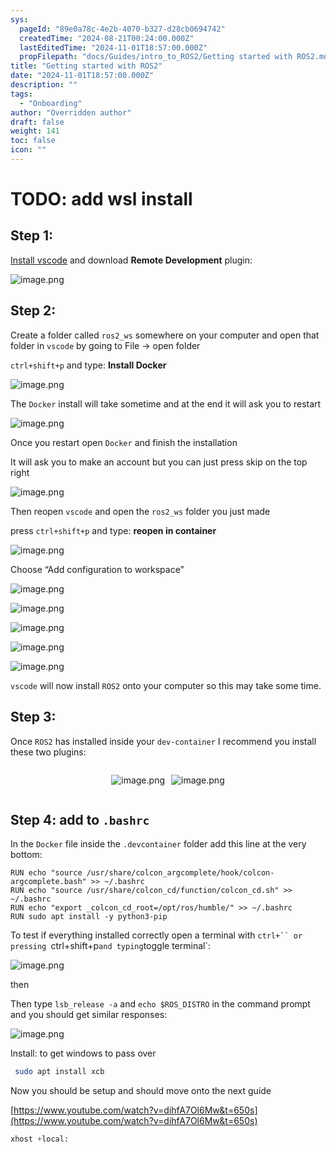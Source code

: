 ```yaml
---
sys:
  pageId: "89e0a78c-4e2b-4070-b327-d28cb0694742"
  createdTime: "2024-08-21T00:24:00.000Z"
  lastEditedTime: "2024-11-01T18:57:00.000Z"
  propFilepath: "docs/Guides/intro_to_ROS2/Getting started with ROS2.md"
title: "Getting started with ROS2"
date: "2024-11-01T18:57:00.000Z"
description: ""
tags:
  - "Onboarding"
author: "Overridden author"
draft: false
weight: 141
toc: false
icon: ""
---
```


# TODO: add wsl install

## Step 1:

[Install vscode](https://code.visualstudio.com/download) and download **Remote Development** plugin:

![image.png](https://prod-files-secure.s3.us-west-2.amazonaws.com/d518164a-d88e-44d1-a4ee-3adb3bd8bce0/efb52993-1881-4a40-b95e-6f020334f022/image.png?X-Amz-Algorithm=AWS4-HMAC-SHA256&X-Amz-Content-Sha256=UNSIGNED-PAYLOAD&X-Amz-Credential=ASIAZI2LB466W2JHA7LJ%2F20250424%2Fus-west-2%2Fs3%2Faws4_request&X-Amz-Date=20250424T033113Z&X-Amz-Expires=3600&X-Amz-Security-Token=IQoJb3JpZ2luX2VjEHMaCXVzLXdlc3QtMiJHMEUCIQD2iUXq7TuKEvOoxYJAr%2FOp4yOOX1KGvEnAvTPFGYUmCQIgCULLiNmBoD%2FacZOs1gkSg24p92q8XFOG0ELN7VRDJwoqiAQI%2FP%2F%2F%2F%2F%2F%2F%2F%2F%2F%2FARAAGgw2Mzc0MjMxODM4MDUiDGcyQmJEHoupFwkE1ircA5v4DXjAltZiAnI322luhElVb9jbe3AR9MeDf3ysmmTSgXotlQc5LqBMtyVO1n6UQ4%2B0OdeWFfLS%2BqaKhH4iz88Psvbe%2Fx2%2Bycv0AXnNE0tv7RCmFNS8jq%2F2tHZIj2PSwXSfRKnbVzC5RtejLRcukRuLX2xNNsnEQ7L1ywMKSWbIqJqdUO3mH2gAMCQ%2B6piAwTBG8noUaSDNkXCubh26h0cpraVkChe8cC2CiVZLvZa8JRIW8qXJzmUTdc7izUfWdNyX9K9EbwqVtVoDrQGm8Gj%2F5bdBfsYfHr04nR2iSvKMmGxDGUcv4wPx%2B9KagjBROcn1Gj3rFyPA7GsXIYVMmW8UlGmv2wkQJJFPETAuh%2BcPpLyhmRkFWm1eVET7pXjzg3%2FEx6cRntJ3Xbo4MIbs0oUkqo0sb1RhlI8LcreJIY7tWO52J39Z1izcJ2C7XrCj%2F%2B%2FrDxyyU2rTUgjqpWl5Dsp3rN%2FhYQy8Zt5t08nE6b8oeKvtO8QRipZcp9empN%2FBhrz3tLID9%2FUO%2BrAkDh6MxTNyB4IzLkTHLqzQaA08%2F7rrLREAl1fn8Y%2BgYYrsd8i%2BrDzd%2Fr82qw0cia9WEh%2FVOilD5MJZylw2quqvg%2BEf%2Bn0TkHYoAIkRddog%2BDqvMPrLpsAGOqUB6QE139jrI3kezQDQcXaVcfguLKfPeW6Bt33nRkHALb2O02P1f4N2DPXm17CdxCP%2BjZiU0MPbqLF9tHPbUweHvUHhQiRAuLA%2B57pwj28K2K3AgY4GdRBeObWCgtU3aCVffF6TzQ3t%2B5ryIJ8A5blR6W%2B%2FnVcHnMZEcQl61P1tw%2BeW4w0Udc%2BN2O64Li1y71ngKKjOmPOhp6dFQiQhwEkr1%2BFd60o6&X-Amz-Signature=18ddd701490baae7c73a56531939e78a8948cab16ce2987822e069b9ff8892f1&X-Amz-SignedHeaders=host&x-id=GetObject)

## Step 2:

Create a folder called `ros2_ws` somewhere on your computer and open that folder in `vscode` by going to File → open folder 

`ctrl+shift+p` and type: **Install Docker**

![image.png](https://prod-files-secure.s3.us-west-2.amazonaws.com/d518164a-d88e-44d1-a4ee-3adb3bd8bce0/2269dc0e-1cd5-47ff-bceb-c04ad9b2eab0/image.png?X-Amz-Algorithm=AWS4-HMAC-SHA256&X-Amz-Content-Sha256=UNSIGNED-PAYLOAD&X-Amz-Credential=ASIAZI2LB466W2JHA7LJ%2F20250424%2Fus-west-2%2Fs3%2Faws4_request&X-Amz-Date=20250424T033113Z&X-Amz-Expires=3600&X-Amz-Security-Token=IQoJb3JpZ2luX2VjEHMaCXVzLXdlc3QtMiJHMEUCIQD2iUXq7TuKEvOoxYJAr%2FOp4yOOX1KGvEnAvTPFGYUmCQIgCULLiNmBoD%2FacZOs1gkSg24p92q8XFOG0ELN7VRDJwoqiAQI%2FP%2F%2F%2F%2F%2F%2F%2F%2F%2F%2FARAAGgw2Mzc0MjMxODM4MDUiDGcyQmJEHoupFwkE1ircA5v4DXjAltZiAnI322luhElVb9jbe3AR9MeDf3ysmmTSgXotlQc5LqBMtyVO1n6UQ4%2B0OdeWFfLS%2BqaKhH4iz88Psvbe%2Fx2%2Bycv0AXnNE0tv7RCmFNS8jq%2F2tHZIj2PSwXSfRKnbVzC5RtejLRcukRuLX2xNNsnEQ7L1ywMKSWbIqJqdUO3mH2gAMCQ%2B6piAwTBG8noUaSDNkXCubh26h0cpraVkChe8cC2CiVZLvZa8JRIW8qXJzmUTdc7izUfWdNyX9K9EbwqVtVoDrQGm8Gj%2F5bdBfsYfHr04nR2iSvKMmGxDGUcv4wPx%2B9KagjBROcn1Gj3rFyPA7GsXIYVMmW8UlGmv2wkQJJFPETAuh%2BcPpLyhmRkFWm1eVET7pXjzg3%2FEx6cRntJ3Xbo4MIbs0oUkqo0sb1RhlI8LcreJIY7tWO52J39Z1izcJ2C7XrCj%2F%2B%2FrDxyyU2rTUgjqpWl5Dsp3rN%2FhYQy8Zt5t08nE6b8oeKvtO8QRipZcp9empN%2FBhrz3tLID9%2FUO%2BrAkDh6MxTNyB4IzLkTHLqzQaA08%2F7rrLREAl1fn8Y%2BgYYrsd8i%2BrDzd%2Fr82qw0cia9WEh%2FVOilD5MJZylw2quqvg%2BEf%2Bn0TkHYoAIkRddog%2BDqvMPrLpsAGOqUB6QE139jrI3kezQDQcXaVcfguLKfPeW6Bt33nRkHALb2O02P1f4N2DPXm17CdxCP%2BjZiU0MPbqLF9tHPbUweHvUHhQiRAuLA%2B57pwj28K2K3AgY4GdRBeObWCgtU3aCVffF6TzQ3t%2B5ryIJ8A5blR6W%2B%2FnVcHnMZEcQl61P1tw%2BeW4w0Udc%2BN2O64Li1y71ngKKjOmPOhp6dFQiQhwEkr1%2BFd60o6&X-Amz-Signature=761790ed6b564821d79639a50508267cd7098d970ef64c9f81f41e9010e14826&X-Amz-SignedHeaders=host&x-id=GetObject)

The `Docker` install will take sometime and at the end it will ask you to restart

![image.png](https://prod-files-secure.s3.us-west-2.amazonaws.com/d518164a-d88e-44d1-a4ee-3adb3bd8bce0/ed233f78-be33-4b1f-b89c-9c346c0e961e/image.png?X-Amz-Algorithm=AWS4-HMAC-SHA256&X-Amz-Content-Sha256=UNSIGNED-PAYLOAD&X-Amz-Credential=ASIAZI2LB466W2JHA7LJ%2F20250424%2Fus-west-2%2Fs3%2Faws4_request&X-Amz-Date=20250424T033113Z&X-Amz-Expires=3600&X-Amz-Security-Token=IQoJb3JpZ2luX2VjEHMaCXVzLXdlc3QtMiJHMEUCIQD2iUXq7TuKEvOoxYJAr%2FOp4yOOX1KGvEnAvTPFGYUmCQIgCULLiNmBoD%2FacZOs1gkSg24p92q8XFOG0ELN7VRDJwoqiAQI%2FP%2F%2F%2F%2F%2F%2F%2F%2F%2F%2FARAAGgw2Mzc0MjMxODM4MDUiDGcyQmJEHoupFwkE1ircA5v4DXjAltZiAnI322luhElVb9jbe3AR9MeDf3ysmmTSgXotlQc5LqBMtyVO1n6UQ4%2B0OdeWFfLS%2BqaKhH4iz88Psvbe%2Fx2%2Bycv0AXnNE0tv7RCmFNS8jq%2F2tHZIj2PSwXSfRKnbVzC5RtejLRcukRuLX2xNNsnEQ7L1ywMKSWbIqJqdUO3mH2gAMCQ%2B6piAwTBG8noUaSDNkXCubh26h0cpraVkChe8cC2CiVZLvZa8JRIW8qXJzmUTdc7izUfWdNyX9K9EbwqVtVoDrQGm8Gj%2F5bdBfsYfHr04nR2iSvKMmGxDGUcv4wPx%2B9KagjBROcn1Gj3rFyPA7GsXIYVMmW8UlGmv2wkQJJFPETAuh%2BcPpLyhmRkFWm1eVET7pXjzg3%2FEx6cRntJ3Xbo4MIbs0oUkqo0sb1RhlI8LcreJIY7tWO52J39Z1izcJ2C7XrCj%2F%2B%2FrDxyyU2rTUgjqpWl5Dsp3rN%2FhYQy8Zt5t08nE6b8oeKvtO8QRipZcp9empN%2FBhrz3tLID9%2FUO%2BrAkDh6MxTNyB4IzLkTHLqzQaA08%2F7rrLREAl1fn8Y%2BgYYrsd8i%2BrDzd%2Fr82qw0cia9WEh%2FVOilD5MJZylw2quqvg%2BEf%2Bn0TkHYoAIkRddog%2BDqvMPrLpsAGOqUB6QE139jrI3kezQDQcXaVcfguLKfPeW6Bt33nRkHALb2O02P1f4N2DPXm17CdxCP%2BjZiU0MPbqLF9tHPbUweHvUHhQiRAuLA%2B57pwj28K2K3AgY4GdRBeObWCgtU3aCVffF6TzQ3t%2B5ryIJ8A5blR6W%2B%2FnVcHnMZEcQl61P1tw%2BeW4w0Udc%2BN2O64Li1y71ngKKjOmPOhp6dFQiQhwEkr1%2BFd60o6&X-Amz-Signature=ac7487f2d653e5f8d873d28dcf0fbd06f5535c46fe60f631bac4488fe85070ef&X-Amz-SignedHeaders=host&x-id=GetObject)

Once you restart open `Docker` and finish the installation

It will ask you to make an account but you can just press skip on the top right

![image.png](https://prod-files-secure.s3.us-west-2.amazonaws.com/d518164a-d88e-44d1-a4ee-3adb3bd8bce0/21010ad9-1659-4fd9-9f59-9932a09b2a3d/image.png?X-Amz-Algorithm=AWS4-HMAC-SHA256&X-Amz-Content-Sha256=UNSIGNED-PAYLOAD&X-Amz-Credential=ASIAZI2LB466W2JHA7LJ%2F20250424%2Fus-west-2%2Fs3%2Faws4_request&X-Amz-Date=20250424T033113Z&X-Amz-Expires=3600&X-Amz-Security-Token=IQoJb3JpZ2luX2VjEHMaCXVzLXdlc3QtMiJHMEUCIQD2iUXq7TuKEvOoxYJAr%2FOp4yOOX1KGvEnAvTPFGYUmCQIgCULLiNmBoD%2FacZOs1gkSg24p92q8XFOG0ELN7VRDJwoqiAQI%2FP%2F%2F%2F%2F%2F%2F%2F%2F%2F%2FARAAGgw2Mzc0MjMxODM4MDUiDGcyQmJEHoupFwkE1ircA5v4DXjAltZiAnI322luhElVb9jbe3AR9MeDf3ysmmTSgXotlQc5LqBMtyVO1n6UQ4%2B0OdeWFfLS%2BqaKhH4iz88Psvbe%2Fx2%2Bycv0AXnNE0tv7RCmFNS8jq%2F2tHZIj2PSwXSfRKnbVzC5RtejLRcukRuLX2xNNsnEQ7L1ywMKSWbIqJqdUO3mH2gAMCQ%2B6piAwTBG8noUaSDNkXCubh26h0cpraVkChe8cC2CiVZLvZa8JRIW8qXJzmUTdc7izUfWdNyX9K9EbwqVtVoDrQGm8Gj%2F5bdBfsYfHr04nR2iSvKMmGxDGUcv4wPx%2B9KagjBROcn1Gj3rFyPA7GsXIYVMmW8UlGmv2wkQJJFPETAuh%2BcPpLyhmRkFWm1eVET7pXjzg3%2FEx6cRntJ3Xbo4MIbs0oUkqo0sb1RhlI8LcreJIY7tWO52J39Z1izcJ2C7XrCj%2F%2B%2FrDxyyU2rTUgjqpWl5Dsp3rN%2FhYQy8Zt5t08nE6b8oeKvtO8QRipZcp9empN%2FBhrz3tLID9%2FUO%2BrAkDh6MxTNyB4IzLkTHLqzQaA08%2F7rrLREAl1fn8Y%2BgYYrsd8i%2BrDzd%2Fr82qw0cia9WEh%2FVOilD5MJZylw2quqvg%2BEf%2Bn0TkHYoAIkRddog%2BDqvMPrLpsAGOqUB6QE139jrI3kezQDQcXaVcfguLKfPeW6Bt33nRkHALb2O02P1f4N2DPXm17CdxCP%2BjZiU0MPbqLF9tHPbUweHvUHhQiRAuLA%2B57pwj28K2K3AgY4GdRBeObWCgtU3aCVffF6TzQ3t%2B5ryIJ8A5blR6W%2B%2FnVcHnMZEcQl61P1tw%2BeW4w0Udc%2BN2O64Li1y71ngKKjOmPOhp6dFQiQhwEkr1%2BFd60o6&X-Amz-Signature=570cc81686c5d0627737af068c841acdaccf71ce3feb7390954e01681e7d9805&X-Amz-SignedHeaders=host&x-id=GetObject)

Then reopen `vscode` and open the `ros2_ws` folder you just made

press `ctrl+shift+p` and type: **reopen in container**

![image.png](https://prod-files-secure.s3.us-west-2.amazonaws.com/d518164a-d88e-44d1-a4ee-3adb3bd8bce0/4e93b8c2-41ad-488c-8095-c74205196118/image.png?X-Amz-Algorithm=AWS4-HMAC-SHA256&X-Amz-Content-Sha256=UNSIGNED-PAYLOAD&X-Amz-Credential=ASIAZI2LB466W2JHA7LJ%2F20250424%2Fus-west-2%2Fs3%2Faws4_request&X-Amz-Date=20250424T033113Z&X-Amz-Expires=3600&X-Amz-Security-Token=IQoJb3JpZ2luX2VjEHMaCXVzLXdlc3QtMiJHMEUCIQD2iUXq7TuKEvOoxYJAr%2FOp4yOOX1KGvEnAvTPFGYUmCQIgCULLiNmBoD%2FacZOs1gkSg24p92q8XFOG0ELN7VRDJwoqiAQI%2FP%2F%2F%2F%2F%2F%2F%2F%2F%2F%2FARAAGgw2Mzc0MjMxODM4MDUiDGcyQmJEHoupFwkE1ircA5v4DXjAltZiAnI322luhElVb9jbe3AR9MeDf3ysmmTSgXotlQc5LqBMtyVO1n6UQ4%2B0OdeWFfLS%2BqaKhH4iz88Psvbe%2Fx2%2Bycv0AXnNE0tv7RCmFNS8jq%2F2tHZIj2PSwXSfRKnbVzC5RtejLRcukRuLX2xNNsnEQ7L1ywMKSWbIqJqdUO3mH2gAMCQ%2B6piAwTBG8noUaSDNkXCubh26h0cpraVkChe8cC2CiVZLvZa8JRIW8qXJzmUTdc7izUfWdNyX9K9EbwqVtVoDrQGm8Gj%2F5bdBfsYfHr04nR2iSvKMmGxDGUcv4wPx%2B9KagjBROcn1Gj3rFyPA7GsXIYVMmW8UlGmv2wkQJJFPETAuh%2BcPpLyhmRkFWm1eVET7pXjzg3%2FEx6cRntJ3Xbo4MIbs0oUkqo0sb1RhlI8LcreJIY7tWO52J39Z1izcJ2C7XrCj%2F%2B%2FrDxyyU2rTUgjqpWl5Dsp3rN%2FhYQy8Zt5t08nE6b8oeKvtO8QRipZcp9empN%2FBhrz3tLID9%2FUO%2BrAkDh6MxTNyB4IzLkTHLqzQaA08%2F7rrLREAl1fn8Y%2BgYYrsd8i%2BrDzd%2Fr82qw0cia9WEh%2FVOilD5MJZylw2quqvg%2BEf%2Bn0TkHYoAIkRddog%2BDqvMPrLpsAGOqUB6QE139jrI3kezQDQcXaVcfguLKfPeW6Bt33nRkHALb2O02P1f4N2DPXm17CdxCP%2BjZiU0MPbqLF9tHPbUweHvUHhQiRAuLA%2B57pwj28K2K3AgY4GdRBeObWCgtU3aCVffF6TzQ3t%2B5ryIJ8A5blR6W%2B%2FnVcHnMZEcQl61P1tw%2BeW4w0Udc%2BN2O64Li1y71ngKKjOmPOhp6dFQiQhwEkr1%2BFd60o6&X-Amz-Signature=f234ef747d934fea5b9bd9f6c48693fe6bc5730fde1a0181e8458537625baf4f&X-Amz-SignedHeaders=host&x-id=GetObject)

Choose “Add configuration to workspace”

![image.png](https://prod-files-secure.s3.us-west-2.amazonaws.com/d518164a-d88e-44d1-a4ee-3adb3bd8bce0/9560b282-5060-4989-ba37-97e7b2c22476/image.png?X-Amz-Algorithm=AWS4-HMAC-SHA256&X-Amz-Content-Sha256=UNSIGNED-PAYLOAD&X-Amz-Credential=ASIAZI2LB466W2JHA7LJ%2F20250424%2Fus-west-2%2Fs3%2Faws4_request&X-Amz-Date=20250424T033113Z&X-Amz-Expires=3600&X-Amz-Security-Token=IQoJb3JpZ2luX2VjEHMaCXVzLXdlc3QtMiJHMEUCIQD2iUXq7TuKEvOoxYJAr%2FOp4yOOX1KGvEnAvTPFGYUmCQIgCULLiNmBoD%2FacZOs1gkSg24p92q8XFOG0ELN7VRDJwoqiAQI%2FP%2F%2F%2F%2F%2F%2F%2F%2F%2F%2FARAAGgw2Mzc0MjMxODM4MDUiDGcyQmJEHoupFwkE1ircA5v4DXjAltZiAnI322luhElVb9jbe3AR9MeDf3ysmmTSgXotlQc5LqBMtyVO1n6UQ4%2B0OdeWFfLS%2BqaKhH4iz88Psvbe%2Fx2%2Bycv0AXnNE0tv7RCmFNS8jq%2F2tHZIj2PSwXSfRKnbVzC5RtejLRcukRuLX2xNNsnEQ7L1ywMKSWbIqJqdUO3mH2gAMCQ%2B6piAwTBG8noUaSDNkXCubh26h0cpraVkChe8cC2CiVZLvZa8JRIW8qXJzmUTdc7izUfWdNyX9K9EbwqVtVoDrQGm8Gj%2F5bdBfsYfHr04nR2iSvKMmGxDGUcv4wPx%2B9KagjBROcn1Gj3rFyPA7GsXIYVMmW8UlGmv2wkQJJFPETAuh%2BcPpLyhmRkFWm1eVET7pXjzg3%2FEx6cRntJ3Xbo4MIbs0oUkqo0sb1RhlI8LcreJIY7tWO52J39Z1izcJ2C7XrCj%2F%2B%2FrDxyyU2rTUgjqpWl5Dsp3rN%2FhYQy8Zt5t08nE6b8oeKvtO8QRipZcp9empN%2FBhrz3tLID9%2FUO%2BrAkDh6MxTNyB4IzLkTHLqzQaA08%2F7rrLREAl1fn8Y%2BgYYrsd8i%2BrDzd%2Fr82qw0cia9WEh%2FVOilD5MJZylw2quqvg%2BEf%2Bn0TkHYoAIkRddog%2BDqvMPrLpsAGOqUB6QE139jrI3kezQDQcXaVcfguLKfPeW6Bt33nRkHALb2O02P1f4N2DPXm17CdxCP%2BjZiU0MPbqLF9tHPbUweHvUHhQiRAuLA%2B57pwj28K2K3AgY4GdRBeObWCgtU3aCVffF6TzQ3t%2B5ryIJ8A5blR6W%2B%2FnVcHnMZEcQl61P1tw%2BeW4w0Udc%2BN2O64Li1y71ngKKjOmPOhp6dFQiQhwEkr1%2BFd60o6&X-Amz-Signature=d77a30bd1c93abb902afbc79729769e13035fb6e0760bfae98289fe389b7fe80&X-Amz-SignedHeaders=host&x-id=GetObject)

![image.png](https://prod-files-secure.s3.us-west-2.amazonaws.com/d518164a-d88e-44d1-a4ee-3adb3bd8bce0/2ee63f81-886b-48e8-a553-dc6e5eac99e4/image.png?X-Amz-Algorithm=AWS4-HMAC-SHA256&X-Amz-Content-Sha256=UNSIGNED-PAYLOAD&X-Amz-Credential=ASIAZI2LB466W2JHA7LJ%2F20250424%2Fus-west-2%2Fs3%2Faws4_request&X-Amz-Date=20250424T033113Z&X-Amz-Expires=3600&X-Amz-Security-Token=IQoJb3JpZ2luX2VjEHMaCXVzLXdlc3QtMiJHMEUCIQD2iUXq7TuKEvOoxYJAr%2FOp4yOOX1KGvEnAvTPFGYUmCQIgCULLiNmBoD%2FacZOs1gkSg24p92q8XFOG0ELN7VRDJwoqiAQI%2FP%2F%2F%2F%2F%2F%2F%2F%2F%2F%2FARAAGgw2Mzc0MjMxODM4MDUiDGcyQmJEHoupFwkE1ircA5v4DXjAltZiAnI322luhElVb9jbe3AR9MeDf3ysmmTSgXotlQc5LqBMtyVO1n6UQ4%2B0OdeWFfLS%2BqaKhH4iz88Psvbe%2Fx2%2Bycv0AXnNE0tv7RCmFNS8jq%2F2tHZIj2PSwXSfRKnbVzC5RtejLRcukRuLX2xNNsnEQ7L1ywMKSWbIqJqdUO3mH2gAMCQ%2B6piAwTBG8noUaSDNkXCubh26h0cpraVkChe8cC2CiVZLvZa8JRIW8qXJzmUTdc7izUfWdNyX9K9EbwqVtVoDrQGm8Gj%2F5bdBfsYfHr04nR2iSvKMmGxDGUcv4wPx%2B9KagjBROcn1Gj3rFyPA7GsXIYVMmW8UlGmv2wkQJJFPETAuh%2BcPpLyhmRkFWm1eVET7pXjzg3%2FEx6cRntJ3Xbo4MIbs0oUkqo0sb1RhlI8LcreJIY7tWO52J39Z1izcJ2C7XrCj%2F%2B%2FrDxyyU2rTUgjqpWl5Dsp3rN%2FhYQy8Zt5t08nE6b8oeKvtO8QRipZcp9empN%2FBhrz3tLID9%2FUO%2BrAkDh6MxTNyB4IzLkTHLqzQaA08%2F7rrLREAl1fn8Y%2BgYYrsd8i%2BrDzd%2Fr82qw0cia9WEh%2FVOilD5MJZylw2quqvg%2BEf%2Bn0TkHYoAIkRddog%2BDqvMPrLpsAGOqUB6QE139jrI3kezQDQcXaVcfguLKfPeW6Bt33nRkHALb2O02P1f4N2DPXm17CdxCP%2BjZiU0MPbqLF9tHPbUweHvUHhQiRAuLA%2B57pwj28K2K3AgY4GdRBeObWCgtU3aCVffF6TzQ3t%2B5ryIJ8A5blR6W%2B%2FnVcHnMZEcQl61P1tw%2BeW4w0Udc%2BN2O64Li1y71ngKKjOmPOhp6dFQiQhwEkr1%2BFd60o6&X-Amz-Signature=212be6373eff04e831954c9b0e1fc4e7b6ed2ce32393c107ee7ebdb4081425b9&X-Amz-SignedHeaders=host&x-id=GetObject)

![image.png](https://prod-files-secure.s3.us-west-2.amazonaws.com/d518164a-d88e-44d1-a4ee-3adb3bd8bce0/ae1580b2-b048-407e-aed9-b584224a7a04/image.png?X-Amz-Algorithm=AWS4-HMAC-SHA256&X-Amz-Content-Sha256=UNSIGNED-PAYLOAD&X-Amz-Credential=ASIAZI2LB466W2JHA7LJ%2F20250424%2Fus-west-2%2Fs3%2Faws4_request&X-Amz-Date=20250424T033113Z&X-Amz-Expires=3600&X-Amz-Security-Token=IQoJb3JpZ2luX2VjEHMaCXVzLXdlc3QtMiJHMEUCIQD2iUXq7TuKEvOoxYJAr%2FOp4yOOX1KGvEnAvTPFGYUmCQIgCULLiNmBoD%2FacZOs1gkSg24p92q8XFOG0ELN7VRDJwoqiAQI%2FP%2F%2F%2F%2F%2F%2F%2F%2F%2F%2FARAAGgw2Mzc0MjMxODM4MDUiDGcyQmJEHoupFwkE1ircA5v4DXjAltZiAnI322luhElVb9jbe3AR9MeDf3ysmmTSgXotlQc5LqBMtyVO1n6UQ4%2B0OdeWFfLS%2BqaKhH4iz88Psvbe%2Fx2%2Bycv0AXnNE0tv7RCmFNS8jq%2F2tHZIj2PSwXSfRKnbVzC5RtejLRcukRuLX2xNNsnEQ7L1ywMKSWbIqJqdUO3mH2gAMCQ%2B6piAwTBG8noUaSDNkXCubh26h0cpraVkChe8cC2CiVZLvZa8JRIW8qXJzmUTdc7izUfWdNyX9K9EbwqVtVoDrQGm8Gj%2F5bdBfsYfHr04nR2iSvKMmGxDGUcv4wPx%2B9KagjBROcn1Gj3rFyPA7GsXIYVMmW8UlGmv2wkQJJFPETAuh%2BcPpLyhmRkFWm1eVET7pXjzg3%2FEx6cRntJ3Xbo4MIbs0oUkqo0sb1RhlI8LcreJIY7tWO52J39Z1izcJ2C7XrCj%2F%2B%2FrDxyyU2rTUgjqpWl5Dsp3rN%2FhYQy8Zt5t08nE6b8oeKvtO8QRipZcp9empN%2FBhrz3tLID9%2FUO%2BrAkDh6MxTNyB4IzLkTHLqzQaA08%2F7rrLREAl1fn8Y%2BgYYrsd8i%2BrDzd%2Fr82qw0cia9WEh%2FVOilD5MJZylw2quqvg%2BEf%2Bn0TkHYoAIkRddog%2BDqvMPrLpsAGOqUB6QE139jrI3kezQDQcXaVcfguLKfPeW6Bt33nRkHALb2O02P1f4N2DPXm17CdxCP%2BjZiU0MPbqLF9tHPbUweHvUHhQiRAuLA%2B57pwj28K2K3AgY4GdRBeObWCgtU3aCVffF6TzQ3t%2B5ryIJ8A5blR6W%2B%2FnVcHnMZEcQl61P1tw%2BeW4w0Udc%2BN2O64Li1y71ngKKjOmPOhp6dFQiQhwEkr1%2BFd60o6&X-Amz-Signature=686e0c4f5091a081d34955bc4081bdf8c1c182310e664321e845f8b27a47aa8a&X-Amz-SignedHeaders=host&x-id=GetObject)

![image.png](https://prod-files-secure.s3.us-west-2.amazonaws.com/d518164a-d88e-44d1-a4ee-3adb3bd8bce0/53255b28-f75e-430f-b9e3-c0ac8577e42b/image.png?X-Amz-Algorithm=AWS4-HMAC-SHA256&X-Amz-Content-Sha256=UNSIGNED-PAYLOAD&X-Amz-Credential=ASIAZI2LB466W2JHA7LJ%2F20250424%2Fus-west-2%2Fs3%2Faws4_request&X-Amz-Date=20250424T033113Z&X-Amz-Expires=3600&X-Amz-Security-Token=IQoJb3JpZ2luX2VjEHMaCXVzLXdlc3QtMiJHMEUCIQD2iUXq7TuKEvOoxYJAr%2FOp4yOOX1KGvEnAvTPFGYUmCQIgCULLiNmBoD%2FacZOs1gkSg24p92q8XFOG0ELN7VRDJwoqiAQI%2FP%2F%2F%2F%2F%2F%2F%2F%2F%2F%2FARAAGgw2Mzc0MjMxODM4MDUiDGcyQmJEHoupFwkE1ircA5v4DXjAltZiAnI322luhElVb9jbe3AR9MeDf3ysmmTSgXotlQc5LqBMtyVO1n6UQ4%2B0OdeWFfLS%2BqaKhH4iz88Psvbe%2Fx2%2Bycv0AXnNE0tv7RCmFNS8jq%2F2tHZIj2PSwXSfRKnbVzC5RtejLRcukRuLX2xNNsnEQ7L1ywMKSWbIqJqdUO3mH2gAMCQ%2B6piAwTBG8noUaSDNkXCubh26h0cpraVkChe8cC2CiVZLvZa8JRIW8qXJzmUTdc7izUfWdNyX9K9EbwqVtVoDrQGm8Gj%2F5bdBfsYfHr04nR2iSvKMmGxDGUcv4wPx%2B9KagjBROcn1Gj3rFyPA7GsXIYVMmW8UlGmv2wkQJJFPETAuh%2BcPpLyhmRkFWm1eVET7pXjzg3%2FEx6cRntJ3Xbo4MIbs0oUkqo0sb1RhlI8LcreJIY7tWO52J39Z1izcJ2C7XrCj%2F%2B%2FrDxyyU2rTUgjqpWl5Dsp3rN%2FhYQy8Zt5t08nE6b8oeKvtO8QRipZcp9empN%2FBhrz3tLID9%2FUO%2BrAkDh6MxTNyB4IzLkTHLqzQaA08%2F7rrLREAl1fn8Y%2BgYYrsd8i%2BrDzd%2Fr82qw0cia9WEh%2FVOilD5MJZylw2quqvg%2BEf%2Bn0TkHYoAIkRddog%2BDqvMPrLpsAGOqUB6QE139jrI3kezQDQcXaVcfguLKfPeW6Bt33nRkHALb2O02P1f4N2DPXm17CdxCP%2BjZiU0MPbqLF9tHPbUweHvUHhQiRAuLA%2B57pwj28K2K3AgY4GdRBeObWCgtU3aCVffF6TzQ3t%2B5ryIJ8A5blR6W%2B%2FnVcHnMZEcQl61P1tw%2BeW4w0Udc%2BN2O64Li1y71ngKKjOmPOhp6dFQiQhwEkr1%2BFd60o6&X-Amz-Signature=018b8aaedd7900d791e0e7a4da2daa0fc3782bd5d6c5bd551dcda27eb9a737dd&X-Amz-SignedHeaders=host&x-id=GetObject)

![image.png](https://prod-files-secure.s3.us-west-2.amazonaws.com/d518164a-d88e-44d1-a4ee-3adb3bd8bce0/7c562767-5af9-4ffb-97d1-327bcdf4ee00/image.png?X-Amz-Algorithm=AWS4-HMAC-SHA256&X-Amz-Content-Sha256=UNSIGNED-PAYLOAD&X-Amz-Credential=ASIAZI2LB466W2JHA7LJ%2F20250424%2Fus-west-2%2Fs3%2Faws4_request&X-Amz-Date=20250424T033113Z&X-Amz-Expires=3600&X-Amz-Security-Token=IQoJb3JpZ2luX2VjEHMaCXVzLXdlc3QtMiJHMEUCIQD2iUXq7TuKEvOoxYJAr%2FOp4yOOX1KGvEnAvTPFGYUmCQIgCULLiNmBoD%2FacZOs1gkSg24p92q8XFOG0ELN7VRDJwoqiAQI%2FP%2F%2F%2F%2F%2F%2F%2F%2F%2F%2FARAAGgw2Mzc0MjMxODM4MDUiDGcyQmJEHoupFwkE1ircA5v4DXjAltZiAnI322luhElVb9jbe3AR9MeDf3ysmmTSgXotlQc5LqBMtyVO1n6UQ4%2B0OdeWFfLS%2BqaKhH4iz88Psvbe%2Fx2%2Bycv0AXnNE0tv7RCmFNS8jq%2F2tHZIj2PSwXSfRKnbVzC5RtejLRcukRuLX2xNNsnEQ7L1ywMKSWbIqJqdUO3mH2gAMCQ%2B6piAwTBG8noUaSDNkXCubh26h0cpraVkChe8cC2CiVZLvZa8JRIW8qXJzmUTdc7izUfWdNyX9K9EbwqVtVoDrQGm8Gj%2F5bdBfsYfHr04nR2iSvKMmGxDGUcv4wPx%2B9KagjBROcn1Gj3rFyPA7GsXIYVMmW8UlGmv2wkQJJFPETAuh%2BcPpLyhmRkFWm1eVET7pXjzg3%2FEx6cRntJ3Xbo4MIbs0oUkqo0sb1RhlI8LcreJIY7tWO52J39Z1izcJ2C7XrCj%2F%2B%2FrDxyyU2rTUgjqpWl5Dsp3rN%2FhYQy8Zt5t08nE6b8oeKvtO8QRipZcp9empN%2FBhrz3tLID9%2FUO%2BrAkDh6MxTNyB4IzLkTHLqzQaA08%2F7rrLREAl1fn8Y%2BgYYrsd8i%2BrDzd%2Fr82qw0cia9WEh%2FVOilD5MJZylw2quqvg%2BEf%2Bn0TkHYoAIkRddog%2BDqvMPrLpsAGOqUB6QE139jrI3kezQDQcXaVcfguLKfPeW6Bt33nRkHALb2O02P1f4N2DPXm17CdxCP%2BjZiU0MPbqLF9tHPbUweHvUHhQiRAuLA%2B57pwj28K2K3AgY4GdRBeObWCgtU3aCVffF6TzQ3t%2B5ryIJ8A5blR6W%2B%2FnVcHnMZEcQl61P1tw%2BeW4w0Udc%2BN2O64Li1y71ngKKjOmPOhp6dFQiQhwEkr1%2BFd60o6&X-Amz-Signature=45304b77e5633c9d16a1a1c251519b4df2da1d221dc470cce13900818cfe33be&X-Amz-SignedHeaders=host&x-id=GetObject)

`vscode` will now install `ROS2` onto your computer so this may take some time.

## Step 3:

Once `ROS2` has installed inside your `dev-container` I recommend you install these two plugins:

<div style="display: flex;flex-direction: row; column-gap:10px; max-width: 630px;justify-content: center;">
<div>

![image.png](https://prod-files-secure.s3.us-west-2.amazonaws.com/d518164a-d88e-44d1-a4ee-3adb3bd8bce0/3fc3d550-5a54-4ba1-ba6b-faa01cdb7369/image.png?X-Amz-Algorithm=AWS4-HMAC-SHA256&X-Amz-Content-Sha256=UNSIGNED-PAYLOAD&X-Amz-Credential=ASIAZI2LB466RQXFHDUB%2F20250424%2Fus-west-2%2Fs3%2Faws4_request&X-Amz-Date=20250424T033122Z&X-Amz-Expires=3600&X-Amz-Security-Token=IQoJb3JpZ2luX2VjEHMaCXVzLXdlc3QtMiJHMEUCIALOi7v77LnaagLbvZ%2BcBApVNa9p6Z3Sz84%2B%2BFbQWUAPAiEAqAMQmqp4E4vkF9K%2BFWYWpcf4hpiFtIOQZvMxL7xsJqQqiAQI%2FP%2F%2F%2F%2F%2F%2F%2F%2F%2F%2FARAAGgw2Mzc0MjMxODM4MDUiDADKHke0CSzG2Tx72SrcA%2FJQY1m9gDkhXnVr5Sipus1YSsGnMsZvora730oP2Peqa6W5aqJTGZGpqNBiZb5eqrS5bLC6LmzDBtN3xaZw6VjgtT4Bun6CWWBmkt%2FB9R79Ebmfz%2Fmw37h8mhpnTx8Xb4xn%2BAhgOxRIitWf%2FmJjfE1AEA0V4xlhu%2B2I9j6sLkZLCBPXdjC5ASey142%2BhXurRERWtlfL7rem5rxJIHhAJzIAxT%2FabRzVs7uv6SC6nj4SeL8sr2Psp4KM4qUSueKt5RUngr0wpIUjLvMESYLnoaZqMozqe%2BfU7TEBckg4Uq9yUc1gHb1MxFky%2FbzHe9sPpFtmEzaevCZcMsbAR7qGbosptSd4mqESB2Iwo5NZRQf5WfvSMmuwUhQkIqh7xeLyev9mgkvLcVYSM%2BqoNtZ9iMudQVGtJn4W0yoDbtAukHYXUYfyOFM%2FTmSBCaN3vpbikWLyh4wfh%2FGLHNJIdI%2BROaqz02j2CCF897cdn8DHH1O2w7Mzl5JhwPYF1GTF1AR9qq2%2FqC8aPrqvi29NeEJ3K6I5HFbBg16W%2FFvy%2Ffb%2BBr%2FAaPDmpjvbYcA%2FqAcAVaxJtgn7MpgbtFhDpDYmhb4668sLcDWgyEa%2BVBsgYghYbC7S4vQ1HgkTvr%2FzOtlJML3MpsAGOqUBZ7AzqZi4piKRhZG%2F6%2B2cQuN1jyFhTTvnnvBjvoDFoDlkaeIzKpACWzditCAgjgT2jg8xPgdBDvqnyWOhcEUXrvB9iq5I4pt03wrBnK4O7M22oPTFc%2B%2BJZqczg9j%2BHG2lD%2FKWWq7LkvpDmC2Ku5k8kUKKW8t3azXDUhNH11m8z93Hm7pVzHHIAqYAdZav8LzmK5BnMNFipituBMTygrTUiDDRVPNP&X-Amz-Signature=70e91649fe6420ae38324a482ce918f741ff0990949adbef3a28ecf0aef71f65&X-Amz-SignedHeaders=host&x-id=GetObject)

</div>
<div>

![image.png](https://prod-files-secure.s3.us-west-2.amazonaws.com/d518164a-d88e-44d1-a4ee-3adb3bd8bce0/d994cc66-13c2-4093-a5a3-f84cf4601a82/image.png?X-Amz-Algorithm=AWS4-HMAC-SHA256&X-Amz-Content-Sha256=UNSIGNED-PAYLOAD&X-Amz-Credential=ASIAZI2LB4666J6Y5M7V%2F20250424%2Fus-west-2%2Fs3%2Faws4_request&X-Amz-Date=20250424T033123Z&X-Amz-Expires=3600&X-Amz-Security-Token=IQoJb3JpZ2luX2VjEHMaCXVzLXdlc3QtMiJIMEYCIQDX7HiGl4XSLDtPUAPQSDBRvH0rOlC6bEb929oPeevh%2FwIhAOO0gjTCg2kNSjbbHtDX28ybil2zARaJmzccLT6xzQerKogECPz%2F%2F%2F%2F%2F%2F%2F%2F%2F%2FwEQABoMNjM3NDIzMTgzODA1IgwyIRX5xI%2BeGWD8yB4q3APO1ybXRqG63gfEU5evGk7LFq3rmCnw0FWLwh9HXxel%2FSbVNqYnDZuy7pSgHBOEgmasJDo%2Bu9HYillyFpRlFyjnbahr8pLQ8yfFd4j62IoO0YjlUAMnZDIR0WooK6160MarSLOuDmaqliEkHfwVZ0xxJfiPE%2BWzxTPdLAkU4sUnIwrltigk2Vww20F28FGJb28XGQXWAP6FXn%2FLe7D%2BxsoTIN9%2BwEebyMdozXZ9U7KaxUoDhHPSQSpDh19WhVfXJmXSVTPVDKxI9MwK9N7RtOMErgj4JEc64%2FpCV5Qs%2FNWoR8LfI%2BA1SPDPp6EJnRnSm5hZYcy%2FufSz59m7sk%2ByLOW59Jm4DxDS5%2BxCcJtTSXlpZaJhPiOlssMjcZLR02aJPUmnEH%2FsMOpJzIY7xcHczHVF%2BBKp2Q1XHMRmMyVPOAytJPpEf3LD2rWIEn7%2B%2FdepiO2c5Tey0xxRQugQsjaZAjEnUMvX0G2N5dFi3o29BVJGNPvO25EbJB35hBhx5l0vDbA1vDJ0FrCOpDwvlcgk63j%2Fq5IRqQyny9F7xrsOgJCSIBch3H1rk4H5Ktdu8sMXSUgdGnysrNqM9j4R2BhttS0xtDVTW9RGJcIX6OVSele47Nmy94VjzZaeEP%2FfEzCLzKbABjqkAaico6uJZvKOaK7n9mPqM64BpTSTzwaU0il4GjB5B14eHcj7mxh%2BcrIkajR1Y%2B9e%2FKtV5%2FcvTuqyzA7vIvLXoFklk0NHvkRVPV4wStUK0Rl4HAmOq9CrNdQrx6ou2LlDh4Sm2DtabgzrC9TTZraJ1AFNJT8PfIpakcuAo9c3Yijhc1HmAeXstaq1nO8eyDLazDyhJHeTBb6OyBxBOUOC8FZeR01F&X-Amz-Signature=8ac89f06eef83fce09ce7343e82b223b6aafe4043fde0f41acbe4de1bb0c448e&X-Amz-SignedHeaders=host&x-id=GetObject)

</div>
</div>

## Step 4: add to `.bashrc`

In the `Docker` file inside the `.devcontainer` folder add this line at the very bottom: 

```docker
RUN echo "source /usr/share/colcon_argcomplete/hook/colcon-argcomplete.bash" >> ~/.bashrc
RUN echo "source /usr/share/colcon_cd/function/colcon_cd.sh" >> ~/.bashrc
RUN echo "export _colcon_cd_root=/opt/ros/humble/" >> ~/.bashrc
RUN sudo apt install -y python3-pip 
```

To test if everything installed correctly open a terminal with `ctrl+`` or pressing `ctrl+shift+p` and typing `toggle terminal`:

![image.png](https://prod-files-secure.s3.us-west-2.amazonaws.com/d518164a-d88e-44d1-a4ee-3adb3bd8bce0/6a4943d8-b04e-4c02-9a58-775f3384d1a5/image.png?X-Amz-Algorithm=AWS4-HMAC-SHA256&X-Amz-Content-Sha256=UNSIGNED-PAYLOAD&X-Amz-Credential=ASIAZI2LB466W2JHA7LJ%2F20250424%2Fus-west-2%2Fs3%2Faws4_request&X-Amz-Date=20250424T033113Z&X-Amz-Expires=3600&X-Amz-Security-Token=IQoJb3JpZ2luX2VjEHMaCXVzLXdlc3QtMiJHMEUCIQD2iUXq7TuKEvOoxYJAr%2FOp4yOOX1KGvEnAvTPFGYUmCQIgCULLiNmBoD%2FacZOs1gkSg24p92q8XFOG0ELN7VRDJwoqiAQI%2FP%2F%2F%2F%2F%2F%2F%2F%2F%2F%2FARAAGgw2Mzc0MjMxODM4MDUiDGcyQmJEHoupFwkE1ircA5v4DXjAltZiAnI322luhElVb9jbe3AR9MeDf3ysmmTSgXotlQc5LqBMtyVO1n6UQ4%2B0OdeWFfLS%2BqaKhH4iz88Psvbe%2Fx2%2Bycv0AXnNE0tv7RCmFNS8jq%2F2tHZIj2PSwXSfRKnbVzC5RtejLRcukRuLX2xNNsnEQ7L1ywMKSWbIqJqdUO3mH2gAMCQ%2B6piAwTBG8noUaSDNkXCubh26h0cpraVkChe8cC2CiVZLvZa8JRIW8qXJzmUTdc7izUfWdNyX9K9EbwqVtVoDrQGm8Gj%2F5bdBfsYfHr04nR2iSvKMmGxDGUcv4wPx%2B9KagjBROcn1Gj3rFyPA7GsXIYVMmW8UlGmv2wkQJJFPETAuh%2BcPpLyhmRkFWm1eVET7pXjzg3%2FEx6cRntJ3Xbo4MIbs0oUkqo0sb1RhlI8LcreJIY7tWO52J39Z1izcJ2C7XrCj%2F%2B%2FrDxyyU2rTUgjqpWl5Dsp3rN%2FhYQy8Zt5t08nE6b8oeKvtO8QRipZcp9empN%2FBhrz3tLID9%2FUO%2BrAkDh6MxTNyB4IzLkTHLqzQaA08%2F7rrLREAl1fn8Y%2BgYYrsd8i%2BrDzd%2Fr82qw0cia9WEh%2FVOilD5MJZylw2quqvg%2BEf%2Bn0TkHYoAIkRddog%2BDqvMPrLpsAGOqUB6QE139jrI3kezQDQcXaVcfguLKfPeW6Bt33nRkHALb2O02P1f4N2DPXm17CdxCP%2BjZiU0MPbqLF9tHPbUweHvUHhQiRAuLA%2B57pwj28K2K3AgY4GdRBeObWCgtU3aCVffF6TzQ3t%2B5ryIJ8A5blR6W%2B%2FnVcHnMZEcQl61P1tw%2BeW4w0Udc%2BN2O64Li1y71ngKKjOmPOhp6dFQiQhwEkr1%2BFd60o6&X-Amz-Signature=d23c14f7d73b37f7379faf4ba7cde815a5f4caa5afde20d62ff9cdeaa2716b6c&X-Amz-SignedHeaders=host&x-id=GetObject)

then 

Then type `lsb_release -a` and `echo $ROS_DISTRO` in the command prompt and you should get similar responses:

![image.png](https://prod-files-secure.s3.us-west-2.amazonaws.com/d518164a-d88e-44d1-a4ee-3adb3bd8bce0/3e635dec-a805-4e85-8b9e-d000e5b71a4e/image.png?X-Amz-Algorithm=AWS4-HMAC-SHA256&X-Amz-Content-Sha256=UNSIGNED-PAYLOAD&X-Amz-Credential=ASIAZI2LB466W2JHA7LJ%2F20250424%2Fus-west-2%2Fs3%2Faws4_request&X-Amz-Date=20250424T033113Z&X-Amz-Expires=3600&X-Amz-Security-Token=IQoJb3JpZ2luX2VjEHMaCXVzLXdlc3QtMiJHMEUCIQD2iUXq7TuKEvOoxYJAr%2FOp4yOOX1KGvEnAvTPFGYUmCQIgCULLiNmBoD%2FacZOs1gkSg24p92q8XFOG0ELN7VRDJwoqiAQI%2FP%2F%2F%2F%2F%2F%2F%2F%2F%2F%2FARAAGgw2Mzc0MjMxODM4MDUiDGcyQmJEHoupFwkE1ircA5v4DXjAltZiAnI322luhElVb9jbe3AR9MeDf3ysmmTSgXotlQc5LqBMtyVO1n6UQ4%2B0OdeWFfLS%2BqaKhH4iz88Psvbe%2Fx2%2Bycv0AXnNE0tv7RCmFNS8jq%2F2tHZIj2PSwXSfRKnbVzC5RtejLRcukRuLX2xNNsnEQ7L1ywMKSWbIqJqdUO3mH2gAMCQ%2B6piAwTBG8noUaSDNkXCubh26h0cpraVkChe8cC2CiVZLvZa8JRIW8qXJzmUTdc7izUfWdNyX9K9EbwqVtVoDrQGm8Gj%2F5bdBfsYfHr04nR2iSvKMmGxDGUcv4wPx%2B9KagjBROcn1Gj3rFyPA7GsXIYVMmW8UlGmv2wkQJJFPETAuh%2BcPpLyhmRkFWm1eVET7pXjzg3%2FEx6cRntJ3Xbo4MIbs0oUkqo0sb1RhlI8LcreJIY7tWO52J39Z1izcJ2C7XrCj%2F%2B%2FrDxyyU2rTUgjqpWl5Dsp3rN%2FhYQy8Zt5t08nE6b8oeKvtO8QRipZcp9empN%2FBhrz3tLID9%2FUO%2BrAkDh6MxTNyB4IzLkTHLqzQaA08%2F7rrLREAl1fn8Y%2BgYYrsd8i%2BrDzd%2Fr82qw0cia9WEh%2FVOilD5MJZylw2quqvg%2BEf%2Bn0TkHYoAIkRddog%2BDqvMPrLpsAGOqUB6QE139jrI3kezQDQcXaVcfguLKfPeW6Bt33nRkHALb2O02P1f4N2DPXm17CdxCP%2BjZiU0MPbqLF9tHPbUweHvUHhQiRAuLA%2B57pwj28K2K3AgY4GdRBeObWCgtU3aCVffF6TzQ3t%2B5ryIJ8A5blR6W%2B%2FnVcHnMZEcQl61P1tw%2BeW4w0Udc%2BN2O64Li1y71ngKKjOmPOhp6dFQiQhwEkr1%2BFd60o6&X-Amz-Signature=5c3278c35f66d781a2dd7cd196a076c356becca54c4805bacfa3116bd46e9441&X-Amz-SignedHeaders=host&x-id=GetObject)

Install:  to get windows to pass over

```bash
 sudo apt install xcb
```

Now you should be setup and should move onto the next guide 

[https://www.youtube.com/watch?v=dihfA7Ol6Mw&t=650s](https://www.youtube.com/watch?v=dihfA7Ol6Mw&t=650s)

```python
xhost +local:
```
